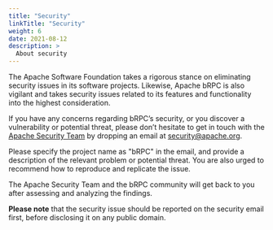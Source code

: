 ```yaml
---
title: "Security"
linkTitle: "Security"
weight: 6
date: 2021-08-12
description: >
  About security
---
```

The Apache Software Foundation takes a rigorous stance on eliminating security issues in its software projects. Likewise, Apache bRPC is also vigilant and takes security issues related to its features and functionality into the highest consideration.

If you have any concerns regarding bRPC’s security, or you discover a vulnerability or potential threat, please don’t hesitate to get in touch with the [Apache Security Team](http://www.apache.org/security/) by dropping an email at [security@apache.org](mailto:security@apache.org).

Please specify the project name as "bRPC" in the email, and provide a description of the relevant problem or potential threat. You are also urged to recommend how to reproduce and replicate the issue.

The Apache Security Team and the bRPC community will get back to you after assessing and analyzing the findings.

**Please note** that the security issue should be reported on the security email first, before disclosing it on any public domain.
